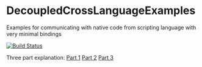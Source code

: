 # DecoupledCrossLanguageExamples
Examples for communicating with native code from scripting language with very minimal bindings

[![Build Status](https://travis-ci.org/davidkazlauskas/DecoupledCrossLanguageExamples.svg?branch=master)](https://travis-ci.org/davidkazlauskas/DecoupledCrossLanguageExamples)

Three part explanation:
[Part 1](https://www.youtube.com/watch?v=Tk-HTQFGhKs)
[Part 2](https://www.youtube.com/watch?v=fiu9R-9Czro)
[Part 3](https://www.youtube.com/watch?v=YkwgvWgs-bw)
